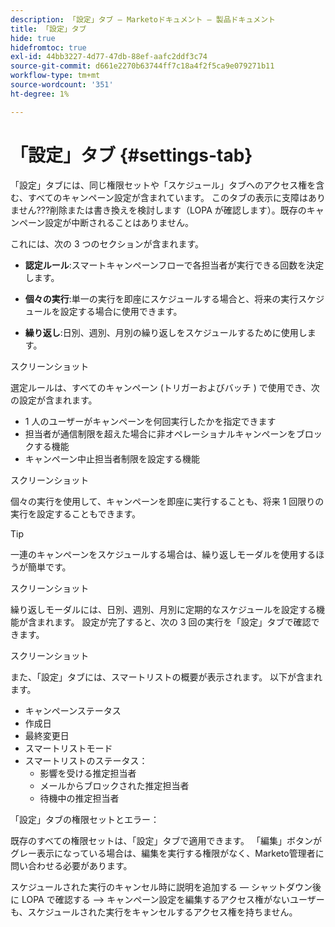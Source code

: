 ```yaml
---
description: 「設定」タブ — Marketoドキュメント — 製品ドキュメント
title: 「設定」タブ
hide: true
hidefromtoc: true
exl-id: 44bb3227-4d77-47db-88ef-aafc2ddf3c74
source-git-commit: d661e2270b63744ff7c18a4f2f5ca9e079271b11
workflow-type: tm+mt
source-wordcount: '351'
ht-degree: 1%

---
```


# 「設定」タブ {#settings-tab}

「設定」タブには、同じ権限セットや「スケジュール」タブへのアクセス権を含む、すべてのキャンペーン設定が含まれています。 このタブの表示に支障はありません???削除または書き換えを検討します（LOPA が確認します）。既存のキャンペーン設定が中断されることはありません。

これには、次の 3 つのセクションが含まれます。

* **認定ルール**:スマートキャンペーンフローで各担当者が実行できる回数を決定します。

* **個々の実行**:単一の実行を即座にスケジュールする場合と、将来の実行スケジュールを設定する場合に使用できます。

* **繰り返し**:日別、週別、月別の繰り返しをスケジュールするために使用します。

スクリーンショット

選定ルールは、すべてのキャンペーン (トリガーおよびバッチ ) で使用でき、次の設定が含まれます。

* 1 人のユーザーがキャンペーンを何回実行したかを指定できます
* 担当者が通信制限を超えた場合に非オペレーショナルキャンペーンをブロックする機能
* キャンペーン中止担当者制限を設定する機能

スクリーンショット

個々の実行を使用して、キャンペーンを即座に実行することも、将来 1 回限りの実行を設定することもできます。

>[!TIP]
>
>一連のキャンペーンをスケジュールする場合は、繰り返しモーダルを使用するほうが簡単です。

スクリーンショット

繰り返しモーダルには、日別、週別、月別に定期的なスケジュールを設定する機能が含まれます。 設定が完了すると、次の 3 回の実行を「設定」タブで確認できます。

スクリーンショット

また、「設定」タブには、スマートリストの概要が表示されます。 以下が含まれます。

* キャンペーンステータス
* 作成日
* 最終変更日
* スマートリストモード
* スマートリストのステータス：
   * 影響を受ける推定担当者
   * メールからブロックされた推定担当者
   * 待機中の推定担当者

「設定」タブの権限セットとエラー：

既存のすべての権限セットは、「設定」タブで適用できます。 「編集」ボタンがグレー表示になっている場合は、編集を実行する権限がなく、Marketo管理者に問い合わせる必要があります。

スケジュールされた実行のキャンセル時に説明を追加する — シャットダウン後に LOPA で確認する —> キャンペーン設定を編集するアクセス権がないユーザーも、スケジュールされた実行をキャンセルするアクセス権を持ちません。
